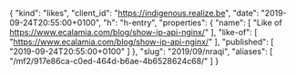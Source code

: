 {
  "kind": "likes",
  "client_id": "https://indigenous.realize.be",
  "date": "2019-09-24T20:55:00+0100",
  "h": "h-entry",
  "properties": {
    "name": [
      "Like of https://www.ecalamia.com/blog/show-ip-api-nginx/"
    ],
    "like-of": [
      "https://www.ecalamia.com/blog/show-ip-api-nginx/"
    ],
    "published": [
      "2019-09-24T20:55:00+0100"
    ]
  },
  "slug": "2019/09/nraqi",
  "aliases": [
    "/mf2/917e86ca-c0ed-464d-b6ae-4b6528624c68/"
  ]
}

